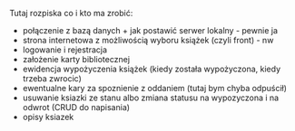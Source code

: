 Tutaj rozpiska co i kto ma zrobić: 


- połączenie z bazą danych + jak postawić serwer lokalny - pewnie ja
- strona internetowa z możliwością wyboru książek (czyli front) - nw
- logowanie i rejestracja
- założenie karty bibliotecznej
- ewidencja wypożyczenia książek (kiedy została wypożyczona, kiedy trzeba zwrocic)
- ewentualne kary za spoznienie z oddaniem (tutaj bym chyba odpuścił)
- usuwanie ksiazki ze stanu albo zmiana statusu na wypozyczona i na odwrot (CRUD do napisania)
- opisy ksiazek

